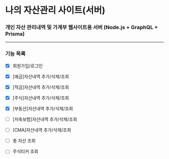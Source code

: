 # 나의 자산관리 사이트(서버)

### 개인 자산 관리내역 및 가계부 웹사이트용 서버  (Node.js + GraphQL + Prisma)

---
### 기능 목록

* [x] 회원가입/로그인
* [x] [예금]자산내역 추가/삭제/조회
* [x] [적금]자산내역 추가/삭제/조회
* [x] [주식]자산내역 추가/삭제/조회
* [x] [부동산]자산내역 추가/삭제/조회
* [ ] [저축보험]자산내역 추가/삭제/조회
* [ ] [CMA]자산내역 추가/삭제/조회
* [ ] 총 자산 조회
* [ ] 주식티커 조회

